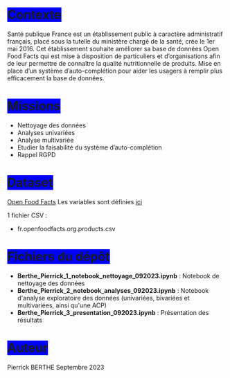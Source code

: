 # <span style='background:blue'>Contexte</span>

Santé publique France est un établissement public à caractère administratif français, placé sous la tutelle du ministère chargé de la santé, crée le 1er mai 2016.
Cet établissement souhaite améliorer sa base de données Open Food Facts qui est mise à disposition de particuliers et d’organisations afin de leur permettre de connaître la qualité nutritionnelle de produits. Mise en place d’un système d’auto-complétion pour aider les usagers à remplir plus efficacement la base de données.  

# <span style='background:blue'>Missions</span>

- Nettoyage des données
- Analyses univariées
- Analyse multivariée
- Etudier la faisabilité du système d’auto-complétion
- Rappel RGPD

# <span style='background:blue'>Dataset</span>

[Open Food Facts](https://world.openfoodfacts.org/)
Les variables sont définies [ici](https://world.openfoodfacts.org/data/data-fields.txt)

1 fichier CSV :
- fr.openfoodfacts.org.products.csv

# <span style='background:blue'>Fichiers du dépôt</span>

- **Berthe_Pierrick_1_notebook_nettoyage_092023.ipynb** : Notebook de nettoyage des données
- **Berthe_Pierrick_2_notebook_analyses_092023.ipynb** : Notebook d'analyse exploratoire des données (univariées, bivariées et multivariées, ainsi qu'une ACP)
- **Berthe_Pierrick_3_presentation_092023.ipynb** : Présentation des résultats

# <span style='background:blue'>Auteur</span>

Pierrick BERTHE
Septembre 2023
